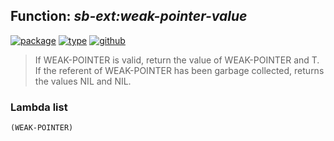 ## Function: ***sb-ext:weak-pointer-value***
[![package](https://img.shields.io/badge/Package-SB--EXT-5f9ea0.svg?style=social&colorA=999999)](../) [![type](https://img.shields.io/badge/Type-Function-5f9ea0.svg?style=social&colorA=999999)](../#function) [![github](https://img.shields.io/badge/GitHub-View_the_source-5f9ea0.svg?style=social&colorA=999999&logo=github)](https://github.com/sbcl/sbcl/blob/master/src/code/weak.lisp/) 

> If WEAK-POINTER is valid, return the value of WEAK-POINTER and T.
> If the referent of WEAK-POINTER has been garbage collected,
> returns the values NIL and NIL.

### Lambda list
```
(WEAK-POINTER)
```
